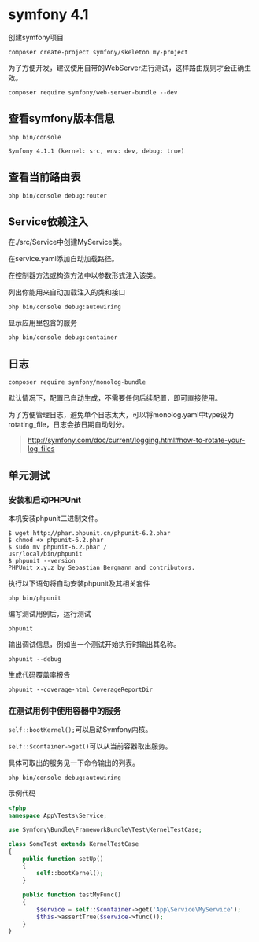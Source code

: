 # symfony 4.1

创建symfony项目
```
composer create-project symfony/skeleton my-project
```

为了方便开发，建议使用自带的WebServer进行测试，这样路由规则才会正确生效。
```
composer require symfony/web-server-bundle --dev
```
## 查看symfony版本信息
```
php bin/console

Symfony 4.1.1 (kernel: src, env: dev, debug: true)
```


## 查看当前路由表

```
php bin/console debug:router
```

## Service依赖注入

在./src/Service中创建MyService类。

在service.yaml添加自动加载路径。

在控制器方法或构造方法中以参数形式注入该类。

列出你能用来自动加载注入的类和接口
```
php bin/console debug:autowiring
```
显示应用里包含的服务
```
php bin/console debug:container
```

## 日志

```
composer require symfony/monolog-bundle
```
默认情况下，配置已自动生成，不需要任何后续配置，即可直接使用。

为了方便管理日志，避免单个日志太大，可以将monolog.yaml中type设为rotating_file，日志会按日期自动划分。

>http://symfony.com/doc/current/logging.html#how-to-rotate-your-log-files

## 单元测试

### 安装和启动PHPUnit

本机安装phpunit二进制文件。
```
$ wget http://phar.phpunit.cn/phpunit-6.2.phar
$ chmod +x phpunit-6.2.phar
$ sudo mv phpunit-6.2.phar /
usr/local/bin/phpunit
$ phpunit --version
PHPUnit x.y.z by Sebastian Bergmann and contributors.
```
执行以下语句将自动安装phpunit及其相关套件
```
php bin/phpunit
```
编写测试用例后，运行测试
```
phpunit
```
输出调试信息，例如当一个测试开始执行时输出其名称。
```
phpunit --debug
```
生成代码覆盖率报告
```
phpunit --coverage-html CoverageReportDir
```

### 在测试用例中使用容器中的服务

`self::bootKernel();`可以启动Symfony内核。

`self::$container->get()`可以从当前容器取出服务。

具体可取出的服务见一下命令输出的列表。
```
php bin/console debug:autowiring
```
示例代码
```php
<?php
namespace App\Tests\Service;

use Symfony\Bundle\FrameworkBundle\Test\KernelTestCase;

class SomeTest extends KernelTestCase
{
    public function setUp()
    {
        self::bootKernel();
    }

    public function testMyFunc()
    {
        $service = self::$container->get('App\Service\MyService');
        $this->assertTrue($service->func());
    }
}
```
